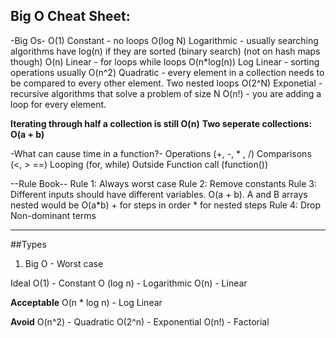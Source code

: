 Big O Cheat Sheet:
------------------------

-Big Os-
O(1) Constant - no loops
O(log N) Logarithmic - usually searching algorithms have log(n) if they are sorted (binary search) (not on hash maps though)
O(n) Linear - for loops while loops
O(n*log(n)) Log Linear - sorting operations usually
O(n^2) Quadratic - every element in a collection needs to be compared to every other element. Two nested loops
O(2^N) Exponetial - recursive algorithms that solve a problem of size N
O(n!) - you are adding a loop for every element.

**Iterating through half a collection is still O(n)**
**Two seperate collections: O(a + b)**

-What can cause time in a function?-
Operations (+, -, * , /)
Comparisons (<, > ==)
Looping (for, while)
Outside Function call (function())

--Rule Book--
Rule 1: Always worst case
Rule 2: Remove constants
Rule 3: Different inputs should have different variables. O(a + b). A and B arrays nested would be O(a*b)
    + for steps in order
    * for nested steps
Rule 4: Drop Non-dominant terms

------------------------

##Types
1. Big O - Worst case

Ideal
O(1) - Constant
O (log n) - Logarithmic
O(n) - Linear

**Acceptable**
O(n * log n) - Log Linear

**Avoid**
O(n^2) - Quadratic
O(2^n) - Exponential
O(n!) - Factorial